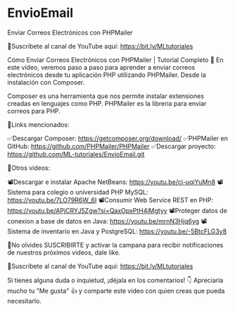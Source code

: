 # EnvioEmail
 Enviar Correos Electrónicos con PHPMailer

📌Suscríbete al canal de YouTube aquí:
https://bit.ly/MLtutoriales 

Cómo Enviar Correos Electrónicos con PHPMailer | Tutorial Completo 📧
En este video, veremos paso a paso para aprender a enviar correos electrónicos desde tu aplicación PHP utilizando PHPMailer. Desde la instalación con Composer.

Composer es una herramienta que nos permite instalar extensiones creadas en lenguajes como PHP.
PHPMailer es la libreria para enviar correos para PHP.

📌Links mencionados:

✅Descargar Composer: https://getcomposer.org/download/
✅PHPMailer en GitHub: https://github.com/PHPMailer/PHPMailer
✅Descargar proyecto: https://github.com/ML-tutoriales/EnvioEmail.git

📌Otros videos:

📽️Descargar e instalar Apache NetBeans: https://youtu.be/ci-uqiYuMn8
📽️Sistema para colegio o universidad PHP MySQL: https://youtu.be/7LO79R6W_6I
📽️Consumir Web Service REST en PHP: https://youtu.be/APjCRYJ5Zgw?si=QaxOpxPtH4jMgtyy
📽️Proteger datos de conexion a base de datos en Java: https://youtu.be/mrnN3Hjq6yg
📽️Sistema de inventario en Java y PostgreSQL: https://youtu.be/-5BtcFLG3y8

🔔No olvides SUSCRIBIRTE y activar la campana para recibir notificaciones de nuestros próximos videos, dale like.

📌Suscríbete al canal de YouTube aquí:
https://bit.ly/MLtutoriales 

Si tienes alguna duda o inquietud, ¡déjala en los comentarios! 👇 Apreciaría mucho tu "Me gusta" 👍 y comparte este video con quien creas que pueda necesitarlo.
